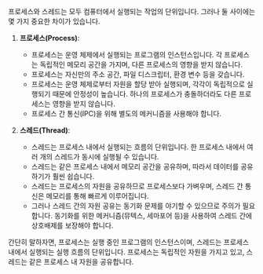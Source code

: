 프로세스와 스레드는 모두 컴퓨터에서 실행되는 작업의 단위입니다. 그러나 둘 사이에는 몇 가지 중요한 차이가 있습니다.

1. **프로세스(Process)**:
    
    - 프로세스는 운영 체제에서 실행되는 프로그램의 인스턴스입니다. 각 프로세스는 독립적인 메모리 공간을 가지며, 다른 프로세스의 영향을 받지 않습니다.
    - 프로세스는 자신만의 주소 공간, 파일 디스크립터, 환경 변수 등을 갖습니다.
    - 프로세스는 운영 체제로부터 자원을 할당 받아 실행되며, 각각이 독립적으로 실행되기 때문에 안정성이 높습니다. 하나의 프로세스가 충돌하더라도 다른 프로세스는 영향을 받지 않습니다.
    - 프로세스 간 통신(IPC)을 위해 별도의 메커니즘을 사용해야 합니다.
2. **스레드(Thread)**:
    
    - 스레드는 프로세스 내에서 실행되는 흐름의 단위입니다. 한 프로세스 내에서 여러 개의 스레드가 동시에 실행될 수 있습니다.
    - 스레드는 같은 프로세스 내에서 메모리 공간을 공유하며, 따라서 데이터를 공유하기가 훨씬 쉽습니다.
    - 스레드는 프로세스의 자원을 공유하므로 프로세스보다 가벼우며, 스레드 간 통신은 메모리를 통해 빠르게 이루어집니다.
    - 그러나 스레드 간의 자원 공유는 동기화 문제를 야기할 수 있으므로 주의가 필요합니다. 동기화를 위한 메커니즘(뮤텍스, 세마포어 등)을 사용하여 스레드 간에 상호배제를 보장해야 합니다.

간단히 말하자면, 프로세스는 실행 중인 프로그램의 인스턴스이며, 스레드는 프로세스 내에서 실행되는 실행 흐름의 단위입니다. 프로세스는 독립적인 자원을 가지고 있고, 스레드는 같은 프로세스 내 자원을 공유합니다.